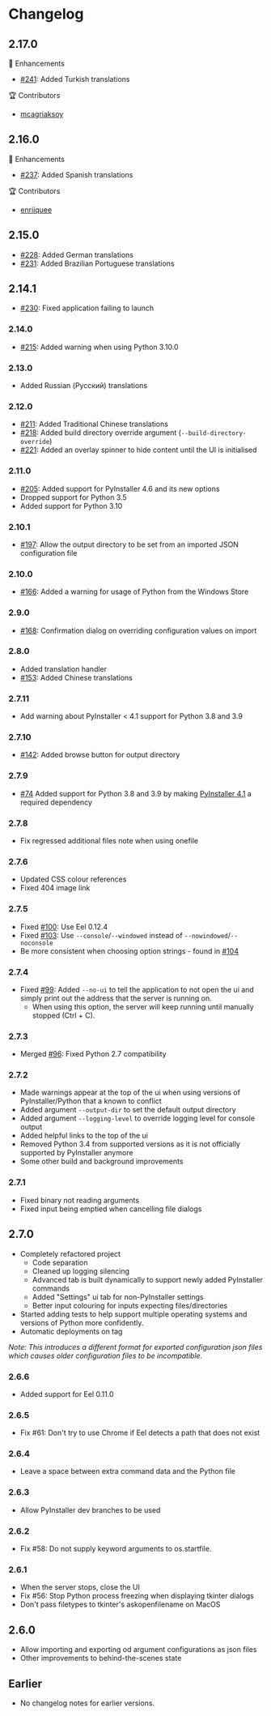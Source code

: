 # Changelog

## 2.17.0

🚀 Enhancements

- [#241](https://github.com/brentvollebregt/auto-py-to-exe/pull/241): Added Turkish translations

🏆 Contributors

- [mcagriaksoy](https://github.com/mcagriaksoy)

## 2.16.0

🚀 Enhancements

- [#237](https://github.com/brentvollebregt/auto-py-to-exe/pull/237): Added Spanish translations

🏆 Contributors

- [enriiquee](https://github.com/enriiquee)

## 2.15.0

- [#228](https://github.com/brentvollebregt/auto-py-to-exe/pull/228): Added German translations
- [#231](https://github.com/brentvollebregt/auto-py-to-exe/issues/231 ): Added Brazilian Portuguese translations

## 2.14.1

- [#230](https://github.com/brentvollebregt/auto-py-to-exe/pull/230): Fixed application failing to launch

### 2.14.0

- [#215](https://github.com/brentvollebregt/auto-py-to-exe/issues/215): Added warning when using Python 3.10.0

### 2.13.0
- Added Russian (Русский) translations

### 2.12.0
- [#211](https://github.com/brentvollebregt/auto-py-to-exe/pull/211): Added Traditional Chinese translations
- [#218](https://github.com/brentvollebregt/auto-py-to-exe/issues/218): Added build directory override argument (`--build-directory-override`)
- [#221](https://github.com/brentvollebregt/auto-py-to-exe/issues/221): Added an overlay spinner to hide content until the UI is initialised

### 2.11.0
- [#205](https://github.com/brentvollebregt/auto-py-to-exe/issues/205): Added support for PyInstaller 4.6 and its new options
- Dropped support for Python 3.5
- Added support for Python 3.10

### 2.10.1
- [#197](https://github.com/brentvollebregt/auto-py-to-exe/issues/197): Allow the output directory to be set from an imported JSON configuration file

### 2.10.0
- [#166](https://github.com/brentvollebregt/auto-py-to-exe/issues/166): Added a warning for usage of Python from the Windows Store

### 2.9.0
- [#168](https://github.com/brentvollebregt/auto-py-to-exe/issues/168): Confirmation dialog on overriding configuration values on import

### 2.8.0
- Added translation handler
- [#153](https://github.com/brentvollebregt/auto-py-to-exe/issues/153): Added Chinese translations

### 2.7.11
- Add warning about PyInstaller < 4.1 support for Python 3.8 and 3.9

### 2.7.10
- [#142](https://github.com/brentvollebregt/auto-py-to-exe/issues/142): Added browse button for output directory

### 2.7.9
- [#74](https://github.com/brentvollebregt/auto-py-to-exe/issues/74) Added support for Python 3.8 and 3.9 by making [PyInstaller 4.1](https://pypi.org/project/pyinstaller/4.1/) a required dependency

### 2.7.8
- Fix regressed additional files note when using onefile

### 2.7.6
- Updated CSS colour references
- Fixed 404 image link

### 2.7.5
- Fixed [#100](https://github.com/brentvollebregt/auto-py-to-exe/issues/100): Use Eel 0.12.4
- Fixed [#103](https://github.com/brentvollebregt/auto-py-to-exe/issues/103): Use `--console`/`--windowed` instead of `--nowindowed`/`--noconsole`
- Be more consistent when choosing option strings - found in [#104](https://github.com/brentvollebregt/auto-py-to-exe/issues/104)

### 2.7.4
- Fixed [#99](https://github.com/brentvollebregt/auto-py-to-exe/issues/99): Added `--no-ui` to tell the application to not open the ui and simply print out the address that the server is running on.
    - When using this option, the server will keep running until manually stopped (Ctrl + C).

### 2.7.3
- Merged [#96](https://github.com/brentvollebregt/auto-py-to-exe/pull/96): Fixed Python 2.7 compatibility

### 2.7.2
- Made warnings appear at the top of the ui when using versions of PyInstaller/Python that a known to conflict
- Added argument `--output-dir` to set the default output directory
- Added argument `--logging-level` to override logging level for console output
- Added helpful links to the top of the ui
- Removed Python 3.4 from supported versions as it is not officially supported by PyInstaller anymore
- Some other build and background improvements

### 2.7.1
- Fixed binary not reading arguments
- Fixed input being emptied when cancelling file dialogs

## 2.7.0
- Completely refactored project
    - Code separation
    - Cleaned up logging silencing
    - Advanced tab is built dynamically to support newly added PyInstaller commands
    - Added "Settings" ui tab for non-PyInstaller settings
    - Better input colouring for inputs expecting files/directories
- Started adding tests to help support multiple operating systems and versions of Python more confidently.
- Automatic deployments on tag

*Note: This introduces a different format for exported configuration json files which causes older configuration files to be incompatible.*

### 2.6.6
- Added support for Eel 0.11.0

### 2.6.5
- Fix #61: Don't try to use Chrome if Eel detects a path that does not exist

### 2.6.4
- Leave a space between extra command data and the Python file

### 2.6.3
- Allow PyInstaller dev branches to be used

### 2.6.2
- Fix #58: Do not supply keyword arguments to os.startfile.

### 2.6.1
- When the server stops, close the UI
- Fix #56: Stop Python process freezing when displaying tkinter dialogs
- Don't pass filetypes to tkinter's askopenfilename on MacOS

## 2.6.0
- Allow importing and exporting od argument configurations as json files
- Other improvements to behind-the-scenes state

## Earlier
- No changelog notes for earlier versions.
